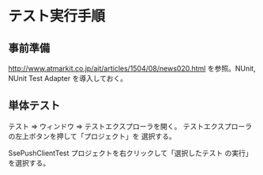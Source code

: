 テスト実行手順
==============

事前準備
--------

http://www.atmarkit.co.jp/ait/articles/1504/08/news020.html
を参照。NUnit, NUnit Test Adapter を導入しておく。

単体テスト
----------

テスト ⇒ ウィンドウ ⇒ テストエクスプローラを開く。
テストエクスプローラの左上ボタンを押して「プロジェクト」を
選択する。

SsePushClientTest プロジェクトを右クリックして「選択したテスト
の実行」を選択する。
